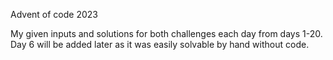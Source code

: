 Advent of code 2023

My given inputs and solutions for both challenges each day from days 1-20. Day 6 will be added later as it was easily solvable by hand without code.
